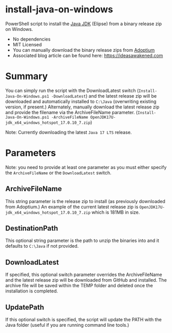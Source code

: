 # install-java-on-windows
PowerShell script to install the [Java JDK](https://projects.eclipse.org/projects/adoptium.temurin) (Elipse) from a binary release zip on Windows.

- No dependencies
- MIT Licensed
- You can manually download the binary release zips from [Adoptium](https://adoptium.net/temurin/releases/?version=17&os=windows&arch=x64&package=jdk)
- Associated blog article can be found here: https://ideasawakened.com

# Summary

You can simply run the script with the DownloadLatest switch (`Install-Java-On-Windows.ps1 -DownloadLatest`) and the latest release zip will be downloaded and automatically installed to `C:\Java` (overwriting existing version, if present.)  Alternately, manually download the latest release zip and provide the filename via the ArchiveFileName parameter. (`Install-Java-On-Windows.ps1 -ArchiveFileName OpenJDK17U-jdk_x64_windows_hotspot_17.0.10_7.zip`)

Note: Currently downloading the latest `Java 17 LTS` release.

# Parameters

Note: you need to provide at least one parameter as you must either specify the `ArchiveFileName` or the `DownloadLatest` switch.

## ArchiveFileName
This string parameter is the release zip to install (as previously downloaded from Adoptium.)  An example of the current latest release zip is `OpenJDK17U-jdk_x64_windows_hotspot_17.0.10_7.zip` which is 181MB in size.

## DestinationPath
This optional string parameter is the path to unzip the binaries into and it defaults to `C:\Java` if not provided. 

## DownloadLatest
If specified, this optional switch parameter overrides the ArchiveFileName and the latest release zip will be downloaded from GitHub and installed.  The archive file will be saved within the TEMP folder and deleted once the installation is completed.

## UpdatePath
If this optional switch is specified, the script will update the PATH with the Java folder (useful if you are running command line tools.)